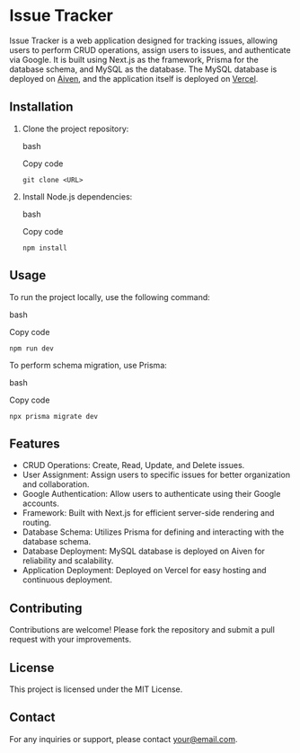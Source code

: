 Issue Tracker
=============

Issue Tracker is a web application designed for tracking issues, allowing users to perform CRUD operations, assign users to issues, and authenticate via Google. It is built using Next.js as the framework, Prisma for the database schema, and MySQL as the database. The MySQL database is deployed on [Aiven](https://aiven.io/), and the application itself is deployed on [Vercel](https://vercel.com/).

Installation
------------

1.  Clone the project repository:

    bash

    Copy code

    `git clone <URL>`

2.  Install Node.js dependencies:

    bash

    Copy code

    `npm install`

Usage
-----

To run the project locally, use the following command:

bash

Copy code

`npm run dev`

To perform schema migration, use Prisma:

bash

Copy code

`npx prisma migrate dev`

Features
--------

-   CRUD Operations: Create, Read, Update, and Delete issues.
-   User Assignment: Assign users to specific issues for better organization and collaboration.
-   Google Authentication: Allow users to authenticate using their Google accounts.
-   Framework: Built with Next.js for efficient server-side rendering and routing.
-   Database Schema: Utilizes Prisma for defining and interacting with the database schema.
-   Database Deployment: MySQL database is deployed on Aiven for reliability and scalability.
-   Application Deployment: Deployed on Vercel for easy hosting and continuous deployment.

Contributing
------------

Contributions are welcome! Please fork the repository and submit a pull request with your improvements.

License
-------

This project is licensed under the MIT License.

Contact
-------

For any inquiries or support, please contact your@email.com.
